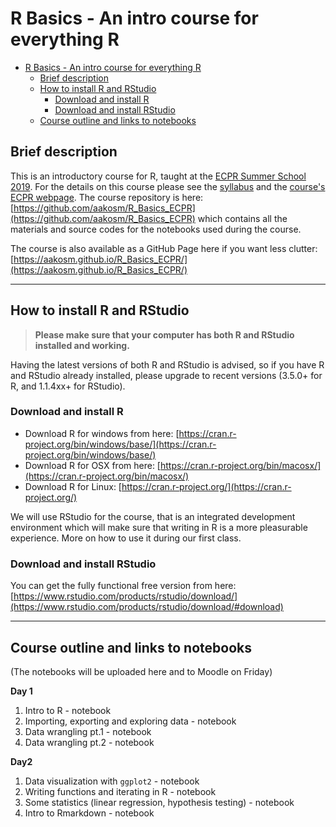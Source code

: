 # R Basics - An intro course for everything R

- [R Basics - An intro course for everything R](#r-basics---an-intro-course-for-everything-r)
  - [Brief description](#brief-description)
  - [How to install R and RStudio](#how-to-install-r-and-rstudio)
    - [Download and install R](#download-and-install-r)
    - [Download and install RStudio](#download-and-install-rstudio)
  - [Course outline and links to notebooks](#course-outline-and-links-to-notebooks)

## Brief description
This is an introductory course for R, taught at the [ECPR Summer School 2019](https://ecpr.eu/Events/131). For the details on this course please see the [syllabus](https://github.com/aakosm/R_Basics_ECPR/blob/master/syllabus.pdf) and the [course's ECPR webpage](https://ecpr.eu/Events/PanelDetails.aspx?PanelID=8411&EventID=131). The course repository is here: [https://github.com/aakosm/R_Basics_ECPR](https://github.com/aakosm/R_Basics_ECPR) which contains all the materials and source codes for the notebooks used during the course.

The course is also available as a GitHub Page here if you want less clutter: [https://aakosm.github.io/R_Basics_ECPR/](https://aakosm.github.io/R_Basics_ECPR/)

----

## How to install R and RStudio


> **Please make sure that your computer has both R and RStudio installed and working.**

Having the latest versions of both R and RStudio is advised, so if you have R and RStudio already installed, please upgrade to recent versions (3.5.0+ for R, and 1.1.4xx+ for RStudio).


### Download and install R

* Download R for windows from here: [https://cran.r-project.org/bin/windows/base/](https://cran.r-project.org/bin/windows/base/)
* Download R for OSX from here: [https://cran.r-project.org/bin/macosx/](https://cran.r-project.org/bin/macosx/)
* Download R for Linux: [https://cran.r-project.org/](https://cran.r-project.org/)


We will use RStudio for the course, that is an integrated development environment which will make sure that writing in R is a more pleasurable experience. More on how to use it during our first class.

### Download and install RStudio

You can get the fully functional free version from here: [https://www.rstudio.com/products/rstudio/download/](https://www.rstudio.com/products/rstudio/download/#download)

---

## Course outline and links to notebooks
(The notebooks will be uploaded here and to Moodle on Friday)

**Day 1**

1. Intro to R - notebook
2. Importing, exporting and exploring data - notebook
3. Data wrangling pt.1 - notebook
4. Data wrangling pt.2 - notebook


**Day2**

1. Data visualization with `ggplot2` - notebook
2. Writing functions and iterating in R - notebook
3. Some statistics (linear regression, hypothesis testing) - notebook
4. Intro to Rmarkdown - notebook